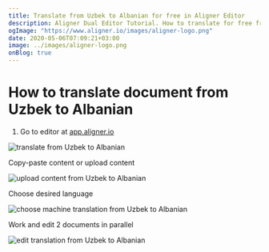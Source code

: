 ```yaml
---
title: Translate from Uzbek to Albanian for free in Aligner Editor
description: Aligner Dual Editor Tutorial. How to translate for free from Uzbek to Albanian. Aligner is multilingual document management platform. 
ogImage: "https://www.aligner.io/images/aligner-logo.png"
date: 2020-05-06T07:09:21+03:00
image: ../images/aligner-logo.png
onBlog: true
---
```


# How to translate document from Uzbek to Albanian

1. Go to editor at [app.aligner.io](https://app.aligner.io "Aligner App web page")

![translate from Uzbek to Albanian](../aligner-blank-editor.png "translate from Uzbek to Albanian")

Copy-paste content or upload content

![upload content from Uzbek to Albanian](../aligner-uploaded-document.png "upload content from Uzbek to Albanian")

Choose desired language

![choose machine translation from Uzbek to Albanian](../aligner-language-dropdown.png "choose machine translation from Uzbek to Albanian")

Work and edit 2 documents in parallel

![edit translation from Uzbek to Albanian](../aligner-double-sitded-editor.png "edit translation from Uzbek to Albanian")

